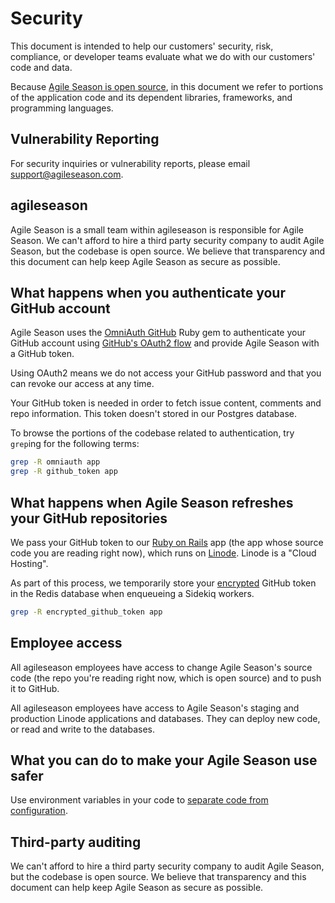 Security
========

This document is intended to help our customers'
security, risk, compliance, or developer teams
evaluate what we do with our customers' code and data.

Because [Agile Season is open source][oss],
in this document we refer to portions of the application code and its dependent
libraries, frameworks, and programming languages.

[oss]: https://github.com/agileseason/agileseason

Vulnerability Reporting
-----------------------

For security inquiries or vulnerability reports, please email
<support@agileseason.com>.

agileseason
----------

Agile Season is a small team within agileseason is responsible for Agile Season.
We can't afford to hire a third party security company to audit Agile Season,
but the codebase is open source.
We believe that transparency and this document can help keep Agile Season
as secure as possible.

What happens when you authenticate your GitHub account
------------------------------------------------------

Agile Season uses the [OmniAuth GitHub] Ruby gem to
authenticate your GitHub account using [GitHub's OAuth2 flow][gh-oauth]
and provide Agile Season with a GitHub token.

[OmniAuth GitHub]: https://github.com/intridea/omniauth-github
[gh-oauth]: https://developer.github.com/v3/oauth/

Using OAuth2 means we do not access your GitHub password
and that you can revoke our access at any time.

Your GitHub token is needed in order to fetch issue content, comments and repo
information. This token doesn't stored in our
Postgres database.

To browse the portions of the codebase related to authentication,
try `grep`ing for the following terms:

```bash
grep -R omniauth app
grep -R github_token app
```

What happens when Agile Season refreshes your GitHub repositories
----------------------------------------------------------

We pass your GitHub token to our [Ruby on Rails] app
(the app whose source code you are reading right now),
which runs on [Linode]. Linode is a "Cloud Hosting".

As part of this process,
we temporarily store your [encrypted] GitHub token in the Redis database
when enqueueing a Sidekiq workers.

```bash
grep -R encrypted_github_token app
```

[Ruby on Rails]: http://rubyonrails.org
[Linode]: https://www.linode.com
[Sidekiq]: https://github.com/mperham/sidekiq
[encrypted]: ../lib/encryptor.rb

Employee access
---------------

All agileseason employees have access to change Agile Season's source code
(the repo you're reading right now, which is open source)
and to push it to GitHub.

All agileseason employees have access to
Agile Season's staging and production Linode applications and databases.
They can deploy new code, or read and write to the databases.

What you can do to make your Agile Season use safer
--------------------------------------------

Use environment variables in your code
to [separate code from configuration][12factor].

[12factor]: http://12factor.net/config

Third-party auditing
--------------------

We can't afford to hire a third party security company to audit Agile Season,
but the codebase is open source.
We believe that transparency and this document can help keep Agile Season
as secure as possible.
